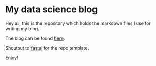 # My data science blog

Hey all, this is the repository which holds the markdown files I use for writing my blog. 

The blog can be found [here](https://calicorob.github.io/).

Shoutout to [fastai](https://www.fast.ai/) for the repo template. 

Enjoy! 

